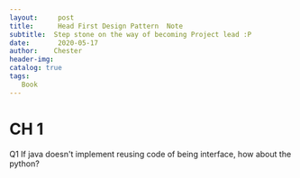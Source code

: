 ```yaml
---
layout:     post
title:      Head First Design Pattern  Note
subtitle:  Step stone on the way of becoming Project lead :P
date:       2020-05-17
author:    Chester
header-img: 
catalog: true
tags:
   Book
---
```

# CH 1
Q1 If java doesn't implement reusing code of being interface, how about the python?
<!--stackedit_data:
eyJoaXN0b3J5IjpbMTQyNTUyNTM2MSwtMTQxODEwNzE3OV19
-->